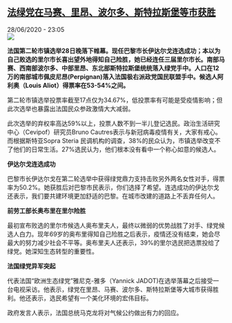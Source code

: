 <!--1593381369000-->
[法绿党在马赛、里昂、波尔多、斯特拉斯堡等市获胜](http://www.rfi.fr//cn/%E6%B3%95%E5%9B%BD/20200628-%E6%B3%95%E7%BB%BF%E5%85%9A%E5%9C%A8%E9%A9%AC%E8%B5%9B-%E9%87%8C%E6%98%82-%E6%B3%A2%E5%B0%94%E5%A4%9A-%E6%96%AF%E7%89%B9%E6%8B%89%E6%96%AF%E5%A0%A1%E7%AD%89%E5%B8%82%E8%8E%B7%E8%83%9C)
------

<div>28/06/2020 - 23:05</div><img src="https://s.rfi.fr/media/display/12aa29e6-b983-11ea-89e2-005056a98db9/w:310/p:16x9/21758551.jpg"><p><strong>法国第二轮市镇选举28日晚落下帷幕。现任巴黎市长伊达尔戈连选成功；本以为自己败选的里尔市长喜出望外地得知自己险胜，她已经连任三届里尔市长。南部马赛、西南部波尔多、中部里昂、东北部斯特拉斯堡统统落入绿党手中。人口在12万的南部城市佩皮尼昂(Perpignan)落入法国极右派政党国民联盟手中。候选人阿利奥（Louis Aliot）得票率在53-54%之间。</strong></p><div class="t-content__body u-clearfix"><div class="m-interstitial"></div><p>第二轮市镇选举投票率截至17点仅为34.67%，低投票率有可能是受疫情影响；但此次选举也暴露出法国民众参政激情大大减弱。</p><p>此次选举的弃权率高达59%以上，投票人数不到一半儿登记选民。政治生活研究中心（Cevipof）研究员Bruno Cautres表示与新冠病毒疫情有关，大家有戒心。而根据斯特亚Sopra Steria 民调机构的调查，38%的民众认为，市镇选举改变不了他们的日常生活。27%选民认为，他们根本没有看中一个称心如意的候选人。</p><p><strong>伊达尔戈连选成功</strong></p><p>巴黎市长伊达尔戈在第二轮选举中获得绿党鼎力支持击败另外两名女性对手，得票率为50.2%。她获胜后对巴黎市民表示，你们选择了希望。连选成功的伊达尔戈还表示，我们要共建环境更加舒适的巴黎。在城市改建的道路上不丢弃任何人。</p><p><strong>前劳工部长奥布里在里尔险胜</strong></p><p>最初宣布败选的里尔市候选人奥布里夫人，最终以微弱的优势战胜了对手、绿党候选人白力。现年69岁的奥布里得知自己险胜之后表示，疫情还没有结束，她会尽最大的努力减少社会不平等。奥布里夫人还表示，39%的里尔选民把选票投给了绿党。她深知生态转型的重要性。</p><p><strong>法国绿党异军突起</strong></p><p>代表法国“欧洲生态绿党”雅尼克-雅多（Yannick JADOT)在选举落幕之后接受一台电视采访。他表示，绿党在里昂、马赛、波尔多、斯特拉斯堡等大城市获得胜利。他还表示，选民希望有一个美化环境的宏伟目标。</p><p>政府发言人表示，法国总统马克龙将对气候公约做出有力的回应。</p><div class="o-self-promo o-self-promo--nl o-self-promo--hidden" data-selfpromo-newsletter></div><div class="o-self-promo o-self-promo--app o-self-promo--hidden" data-selfpromo-app></div></div>

